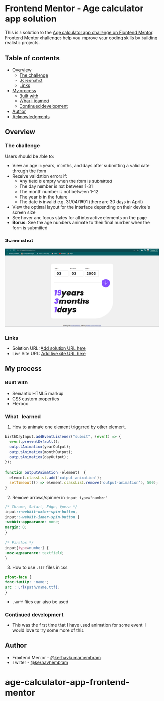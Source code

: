 # Frontend Mentor - Age calculator app solution

This is a solution to the [Age calculator app challenge on Frontend Mentor](https://www.frontendmentor.io/challenges/age-calculator-app-dF9DFFpj-Q). Frontend Mentor challenges help you improve your coding skills by building realistic projects. 

## Table of contents

- [Overview](#overview)
  - [The challenge](#the-challenge)
  - [Screenshot](#screenshot)
  <!-- - [Screen Recording](#screen-recording) -->
  - [Links](#links)
- [My process](#my-process)
  - [Built with](#built-with)
  - [What I learned](#what-i-learned)
  - [Continued development](#continued-development)
- [Author](#author)
- [Acknowledgments](#acknowledgments)


## Overview

### The challenge

Users should be able to:

- View an age in years, months, and days after submitting a valid date through the form
- Receive validation errors if:
  - Any field is empty when the form is submitted
  - The day number is not between 1-31
  - The month number is not between 1-12
  - The year is in the future
  - The date is invalid e.g. 31/04/1991 (there are 30 days in April)
- View the optimal layout for the interface depending on their device's screen size
- See hover and focus states for all interactive elements on the page
- **Bonus**: See the age numbers animate to their final number when the form is submitted

### Screenshot

![](./my-screenshot/screenshot.png)

<!-- ### Screen Recording
![Working of Project demo](./screen-recording/screen-recording.mp4) -->

### Links

- Solution URL: [Add solution URL here](https://your-solution-url.com)
- Live Site URL: [Add live site URL here](https://your-live-site-url.com)

## My process

### Built with

- Semantic HTML5 markup
- CSS custom properties
- Flexbox

### What I learned

1. How to animate one element triggered by other element.
```js
birthDayInput.addEventListener("submit", (event) => {
  event.preventDefault();
  outputAnimation(yearOutput);
  outputAnimation(monthOutput);
  outputAnimation(dayOutput);
});

function outputAnimation (element)  {
  element.classList.add('output-animation');
  setTimeout(() => element.classList.remove('output-animation'), 500);
}
```

2.  Remove arrows/spinner in `input type="number"`
   ```css
   /* Chrome, Safari, Edge, Opera */
input::-webkit-outer-spin-button,
input::-webkit-inner-spin-button {
  -webkit-appearance: none;
  margin: 0;
}

/* Firefox */
input[type=number] {
  -moz-appearance: textfield;
}
```

3. How to use `.ttf` files in css

 ```css
 @font-face {
 font-family: 'name';
 src : url(path/name.ttf);
}
```
 - `.woff` files can also be used


### Continued development

- This was the first time that I have used animation for some event. I would love to try some more of this.


## Author

- Frontend Mentor - [@keshavkumarhembram](https://www.frontendmentor.io/profile/keshavkumarhembram)
- Twitter - [@keshavhembram](https://twitter.com/keshavhembram)


# age-calculator-app-frontend-mentor
